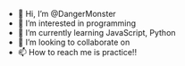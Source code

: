 - 👋 Hi, I’m @DangerMonster
- 👀 I’m interested in programming
- 🌱 I’m currently learning JavaScript, Python
- 💞️ I’m looking to collaborate on 
- 📫 How to reach me is practice!!

<!---
DangerMonster/DangerMonster is a ✨ special ✨ repository because its `README.md` (this file) appears on your GitHub profile.
You can click the Preview link to take a look at your changes.
--->
